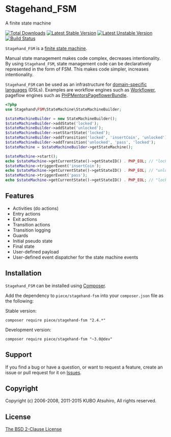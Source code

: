 # Stagehand_FSM

A finite state machine

[![Total Downloads](https://poser.pugx.org/piece/stagehand-fsm/downloads.png)](https://packagist.org/packages/piece/stagehand-fsm)
[![Latest Stable Version](https://poser.pugx.org/piece/stagehand-fsm/v/stable.png)](https://packagist.org/packages/piece/stagehand-fsm)
[![Latest Unstable Version](https://poser.pugx.org/piece/stagehand-fsm/v/unstable.png)](https://packagist.org/packages/piece/stagehand-fsm)
[![Build Status](https://travis-ci.org/piece/stagehand-fsm.svg?branch=master)](https://travis-ci.org/piece/stagehand-fsm)

`Stagehand_FSM` is a [finite state machine](https://en.wikipedia.org/wiki/Finite-state_machine).

Manual state management makes code complex, decreases intentionality. By using `Stagehand_FSM`, state management code can be declaratively represented in the form of FSM. This makes code simpler, increases intentionality.

`Stagehand_FSM` can be used as an infrastructure for [domain-specific languages](http://en.wikipedia.org/wiki/Domain-specific_language) (DSLs). Examples are workflow engines such as [Workflower](https://github.com/phpmentors-jp/workflower), pageflow engines such as [PHPMentorsPageflowerBundle](https://github.com/phpmentors-jp/pageflower-bundle).

```php
<?php
use Stagehand\FSM\StateMachine\StateMachineBuilder;

$stateMachineBuilder = new StateMachineBuilder();
$stateMachineBuilder->addState('locked');
$stateMachineBuilder->addState('unlocked');
$stateMachineBuilder->setStartState('locked');
$stateMachineBuilder->addTransition('locked', 'insertCoin', 'unlocked');
$stateMachineBuilder->addTransition('unlocked', 'pass', 'locked');
$stateMachine = $stateMachineBuilder->getStateMachine();

$stateMachine->start();
echo $stateMachine->getCurrentState()->getStateID() . PHP_EOL; // "locked"
$stateMachine->triggerEvent('insertCoin');
echo $stateMachine->getCurrentState()->getStateID() . PHP_EOL; // "unlocked"
$stateMachine->triggerEvent('pass');
echo $stateMachine->getCurrentState()->getStateID() . PHP_EOL; // "locked"
```

## Features

* Activities (do actions)
* Entry actions
* Exit actions
* Transition actions
* Transition logging
* Guards
* Initial pseudo state
* Final state
* User-defined payload
* User-defined event dispatcher for the state machine events

## Installation

`Stagehand_FSM` can be installed using [Composer](http://getcomposer.org/).

Add the dependency to `piece/stagehand-fsm` into your `composer.json` file as the following:

Stable version:

```
composer require piece/stagehand-fsm "2.4.*"
```

Development version:

```
composer require piece/stagehand-fsm "~3.0@dev"
```

## Support

If you find a bug or have a question, or want to request a feature, create an issue or pull request for it on [Issues](https://github.com/piece/stagehand-fsm/issues).

## Copyright

Copyright (c) 2006-2008, 2011-2015 KUBO Atsuhiro, All rights reserved.

## License

[The BSD 2-Clause License](http://opensource.org/licenses/BSD-2-Clause)
